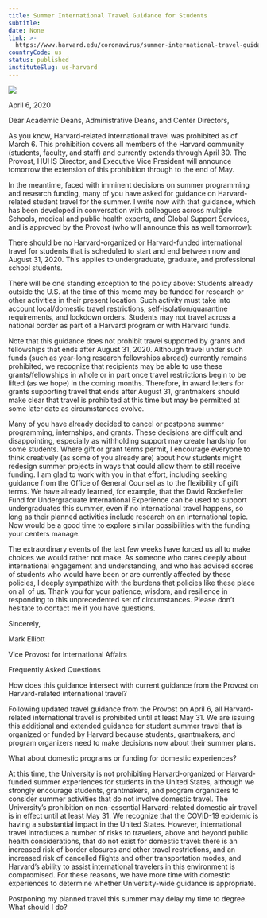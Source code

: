 ```yaml
---
title: Summer International Travel Guidance for Students
subtitle: 
date: None
link: >-
  https://www.harvard.edu/coronavirus/summer-international-travel-guidance-students
countryCode: us
status: published
instituteSlug: us-harvard
---
```

![](https://www.harvard.edu/sites/default/files/pages/social_imgs/coronavirus_CDCx_27.jpg)

April 6, 2020

Dear Academic Deans, Administrative Deans, and Center Directors,

As you know, Harvard-related international travel was prohibited as of March 6. This prohibition covers all members of the Harvard community (students, faculty, and staff) and currently extends through April 30. The Provost, HUHS Director, and Executive Vice President will announce tomorrow the extension of this prohibition through to the end of May.

In the meantime, faced with imminent decisions on summer programming and research funding, many of you have asked for guidance on Harvard-related student travel for the summer. I write now with that guidance, which has been developed in conversation with colleagues across multiple Schools, medical and public health experts, and Global Support Services, and is approved by the Provost (who will announce this as well tomorrow):

There should be no Harvard-organized or Harvard-funded international travel for students that is scheduled to start and end between now and August 31, 2020. This applies to undergraduate, graduate, and professional school students.

There will be one standing exception to the policy above: Students already outside the U.S. at the time of this memo may be funded for research or other activities in their present location. Such activity must take into account local/domestic travel restrictions, self-isolation/quarantine requirements, and lockdown orders. Students may not travel across a national border as part of a Harvard program or with Harvard funds.

Note that this guidance does not prohibit travel supported by grants and fellowships that ends after August 31, 2020. Although travel under such funds (such as year-long research fellowships abroad) currently remains prohibited, we recognize that recipients may be able to use these grants/fellowships in whole or in part once travel restrictions begin to be lifted (as we hope) in the coming months. Therefore, in award letters for grants supporting travel that ends after August 31, grantmakers should make clear that travel is prohibited at this time but may be permitted at some later date as circumstances evolve.

Many of you have already decided to cancel or postpone summer programming, internships, and grants. These decisions are difficult and disappointing, especially as withholding support may create hardship for some students. Where gift or grant terms permit, I encourage everyone to think creatively (as some of you already are) about how students might redesign summer projects in ways that could allow them to still receive funding. I am glad to work with you in that effort, including seeking guidance from the Office of General Counsel as to the flexibility of gift terms. We have already learned, for example, that the David Rockefeller Fund for Undergraduate International Experience can be used to support undergraduates this summer, even if no international travel happens, so long as their planned activities include research on an international topic. Now would be a good time to explore similar possibilities with the funding your centers manage.

The extraordinary events of the last few weeks have forced us all to make choices we would rather not make. As someone who cares deeply about international engagement and understanding, and who has advised scores of students who would have been or are currently affected by these policies, I deeply sympathize with the burdens that policies like these place on all of us. Thank you for your patience, wisdom, and resilience in responding to this unprecedented set of circumstances. Please don’t hesitate to contact me if you have questions.

Sincerely,

Mark Elliott

Vice Provost for International Affairs

Frequently Asked Questions

How does this guidance intersect with current guidance from the Provost on Harvard-related international travel?

Following updated travel guidance from the Provost on April 6, all Harvard-related international travel is prohibited until at least May 31. We are issuing this additional and extended guidance for student summer travel that is organized or funded by Harvard because students, grantmakers, and program organizers need to make decisions now about their summer plans.

What about domestic programs or funding for domestic experiences?

At this time, the University is not prohibiting Harvard-organized or Harvard-funded summer experiences for students in the United States, although we strongly encourage students, grantmakers, and program organizers to consider summer activities that do not involve domestic travel. The University’s prohibition on non-essential Harvard-related domestic air travel is in effect until at least May 31. We recognize that the COVID-19 epidemic is having a substantial impact in the United States. However, international travel introduces a number of risks to travelers, above and beyond public health considerations, that do not exist for domestic travel: there is an increased risk of border closures and other travel restrictions, and an increased risk of cancelled flights and other transportation modes, and Harvard’s ability to assist international travelers in this environment is compromised. For these reasons, we have more time with domestic experiences to determine whether University-wide guidance is appropriate.

Postponing my planned travel this summer may delay my time to degree. What should I do?
